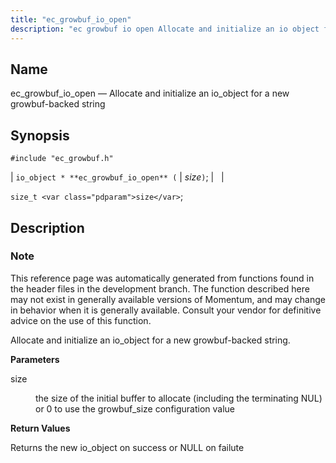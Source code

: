 ```yaml
---
title: "ec_growbuf_io_open"
description: "ec growbuf io open Allocate and initialize an io object for a new growbuf backed string io object ec growbuf io open size size t size This reference page was automatically generated from functions found in the header files in the development branch The function described here may not exist..."
---
```


<a name="apis.ec_growbuf_io_open"></a> 
## Name

ec_growbuf_io_open — Allocate and initialize an io_object for a new growbuf-backed string

## Synopsis

`#include "ec_growbuf.h"`

| `io_object * **ec_growbuf_io_open** (` | <var class="pdparam">size</var>`)`; |   |

`size_t <var class="pdparam">size</var>`;<a name="idp48055840"></a> 
## Description

### Note

This reference page was automatically generated from functions found in the header files in the development branch. The function described here may not exist in generally available versions of Momentum, and may change in behavior when it is generally available. Consult your vendor for definitive advice on the use of this function.

Allocate and initialize an io_object for a new growbuf-backed string.

**<a name="idp48058736"></a> Parameters**

<dl class="variablelist">

<dt>size</dt>

<dd>

the size of the initial buffer to allocate (including the terminating NUL) or 0 to use the growbuf_size configuration value

</dd>

</dl>

**<a name="idp48061600"></a> Return Values**

Returns the new io_object on success or NULL on failute